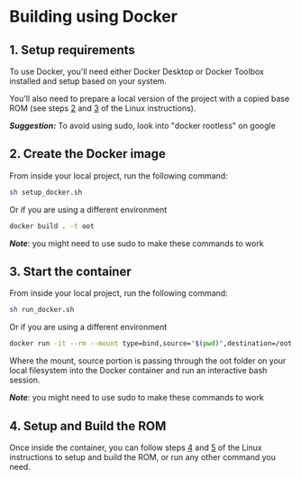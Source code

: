 # Building using Docker

## 1. Setup requirements

To use Docker, you'll need either Docker Desktop or Docker Toolbox installed and setup based on your system.

You'll also need to prepare a local version of the project with a copied base ROM (see steps [2](../README.md#2-clone-the-repository) and [3](../README.md#3-prepare-a-base-rom) of the Linux instructions).

**_Suggestion:_**  To avoid using sudo, look into "docker rootless" on google

## 2. Create the Docker image

From inside your local project, run the following command:

```bash
sh setup_docker.sh
```

Or if you are using a different environment

```bash
docker build . -t oot
```
**_Note_**: you might need to use sudo to make these commands to work 

## 3. Start the container

From inside your local project, run the following command:

```bash
sh run_docker.sh
```

Or if you are using a different environment

```bash
docker run -it --rm --mount type=bind,source="$(pwd)",destination=/oot oot /bin/bash
```

Where the mount, source portion is passing through the oot folder on your local filesystem into the Docker container and run an interactive bash session.

**_Note_**: you might need to use sudo to make these commands to work

## 4. Setup and Build the ROM

Once inside the container, you can follow steps [4](../README.md#4-setup-the-rom-and-build-process) and [5](../README.md#5-build-the-rom) of the Linux instructions to setup and build the ROM, or run any other command you need.
